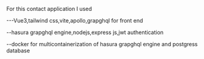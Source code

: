 For this contact application
I used 

---Vue3,tailwind css,vite,apollo,grapghql for front end

--hasura grapghql engine,nodejs,express js,jwt authentication

--docker for multicontainerization of hasura grapghql engine and postgress database 
